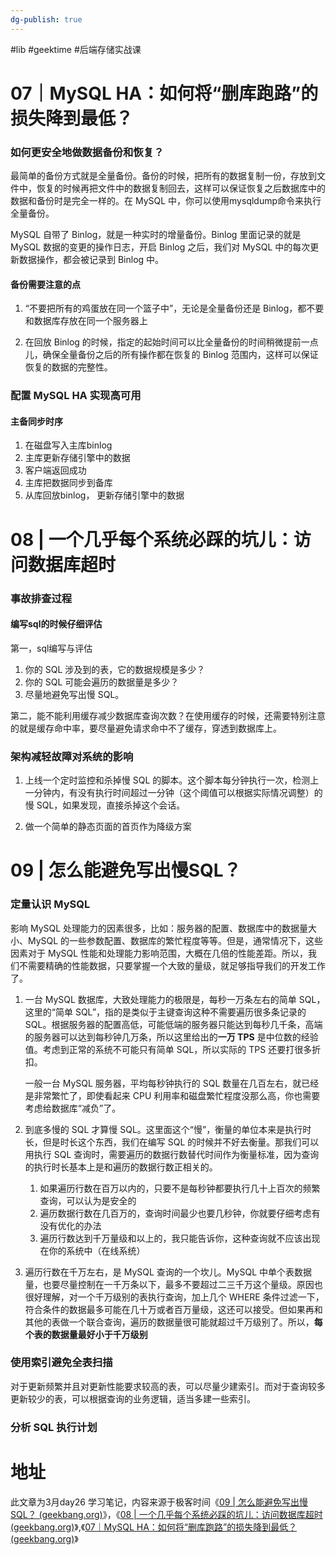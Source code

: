 ```yaml
---
dg-publish: true
---
```


#lib #geektime #后端存储实战课 

# 07｜MySQL HA：如何将“删库跑路”的损失降到最低？

### 如何更安全地做数据备份和恢复？

最简单的备份方式就是全量备份。备份的时候，把所有的数据复制一份，存放到文件中，恢复的时候再把文件中的数据复制回去，这样可以保证恢复之后数据库中的数据和备份时是完全一样的。在 MySQL 中，你可以使用mysqldump命令来执行全量备份。

MySQL 自带了 Binlog，就是一种实时的增量备份。Binlog 里面记录的就是 MySQL 数据的变更的操作日志，开启 Binlog 之后，我们对 MySQL 中的每次更新数据操作，都会被记录到 Binlog 中。

#### 备份需要注意的点

1. “不要把所有的鸡蛋放在同一个篮子中”，无论是全量备份还是 Binlog，都不要和数据库存放在同一个服务器上

2. 在回放 Binlog 的时候，指定的起始时间可以比全量备份的时间稍微提前一点儿，确保全量备份之后的所有操作都在恢复的 Binlog 范围内，这样可以保证恢复的数据的完整性。

### 配置 MySQL HA 实现高可用

#### 主备同步时序

1. 在磁盘写入主库binlog
2. 主库更新存储引擎中的数据
3. 客户端返回成功
4. 主库把数据同步到备库
5. 从库回放binlog， 更新存储引擎中的数据


# 08 | 一个几乎每个系统必踩的坑儿：访问数据库超时

### 事故排查过程

#### 编写sql的时候仔细评估

第一，sql编写与评估

1. 你的 SQL 涉及到的表，它的数据规模是多少？
2. 你的 SQL 可能会遍历的数据量是多少？
3. 尽量地避免写出慢 SQL。

第二，能不能利用缓存减少数据库查询次数？在使用缓存的时候，还需要特别注意的就是缓存命中率，要尽量避免请求命中不了缓存，穿透到数据库上。

### 架构减轻故障对系统的影响

1. 上线一个定时监控和杀掉慢 SQL 的脚本。这个脚本每分钟执行一次，检测上一分钟内，有没有执行时间超过一分钟（这个阈值可以根据实际情况调整）的慢 SQL，如果发现，直接杀掉这个会话。

2. 做一个简单的静态页面的首页作为降级方案

# 09 | 怎么能避免写出慢SQL？

### 定量认识 MySQL

影响 MySQL 处理能力的因素很多，比如：服务器的配置、数据库中的数据量大小、MySQL 的一些参数配置、数据库的繁忙程度等等。但是，通常情况下，这些因素对于 MySQL 性能和处理能力影响范围，大概在几倍的性能差距。所以，我们不需要精确的性能数据，只要掌握一个大致的量级，就足够指导我们的开发工作了。


1. 一台 MySQL 数据库，大致处理能力的极限是，每秒一万条左右的简单 SQL，这里的“简单 SQL”，指的是类似于主键查询这种不需要遍历很多条记录的 SQL。根据服务器的配置高低，可能低端的服务器只能达到每秒几千条，高端的服务器可以达到每秒钟几万条，所以这里给出的**一万 TPS** 是中位数的经验值。考虑到正常的系统不可能只有简单 SQL，所以实际的 TPS 还要打很多折扣。

	一般一台 MySQL 服务器，平均每秒钟执行的 SQL 数量在几百左右，就已经是非常繁忙了，即使看起来 CPU 利用率和磁盘繁忙程度没那么高，你也需要考虑给数据库“减负”了。

2. 到底多慢的 SQL 才算慢 SQL。这里面这个“慢”，衡量的单位本来是执行时长，但是时长这个东西，我们在编写 SQL 的时候并不好去衡量。那我们可以用执行 SQL 查询时，需要遍历的数据行数替代时间作为衡量标准，因为查询的执行时长基本上是和遍历的数据行数正相关的。
	1. 如果遍历行数在百万以内的，只要不是每秒钟都要执行几十上百次的频繁查询，可以认为是安全的
	2. 遍历数据行数在几百万的，查询时间最少也要几秒钟，你就要仔细考虑有没有优化的办法
	3. 遍历行数达到千万量级和以上的，我只能告诉你，这种查询就不应该出现在你的系统中（在线系统）

3. 遍历行数在千万左右，是 MySQL 查询的一个坎儿。MySQL 中单个表数据量，也要尽量控制在一千万条以下，最多不要超过二三千万这个量级。原因也很好理解，对一个千万级别的表执行查询，加上几个 WHERE 条件过滤一下，符合条件的数据最多可能在几十万或者百万量级，这还可以接受。但如果再和其他的表做一个联合查询，遍历的数据量很可能就超过千万级别了。所以，**每个表的数据量最好小于千万级别**


### 使用索引避免全表扫描

对于更新频繁并且对更新性能要求较高的表，可以尽量少建索引。而对于查询较多更新较少的表，可以根据查询的业务逻辑，适当多建一些索引。

### 分析 SQL 执行计划





# 地址

此文章为3月day26 学习笔记，内容来源于极客时间《[09 | 怎么能避免写出慢SQL？ (geekbang.org)](https://time.geekbang.org/column/article/211555)》，《[08 | 一个几乎每个系统必踩的坑儿：访问数据库超时 (geekbang.org)](https://time.geekbang.org/column/article/211008)》,《[07｜MySQL HA：如何将“删库跑路”的损失降到最低？ (geekbang.org)](https://time.geekbang.org/column/article/210210)》

